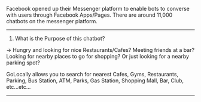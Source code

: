 Facebook opened up their Messenger platform to enable bots to converse with users through Facebook Apps/Pages.
There are around 11,000 chatbots on the messenger platform. 

***************************************************
1. What is the Purpose of this chatbot?

-> Hungry and looking for nice Restaurants/Cafes?
Meeting friends at a bar? 
Looking for nearby places to go for shopping?
Or just looking for a nearby parking spot?

GoLocally allows you to search for nearest Cafes, Gyms, Restaurants, Parking, Bus Station, ATM, Parks, Gas Station,
Shopping Mall, Bar, Club, etc...etc... 

***************************************************

   
